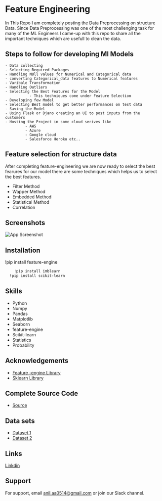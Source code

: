 
# Feature Engineering

In This Repo I am completely posting the Data Preprocessing on structure Data. Since Data Preprocessing was one of the most challenging task for many of the ML Engineers I came-up with this repo to share all the important techniques which are usefull to clean the data.




## Steps to follow for developing Ml Models



    - Data collecting 
    - Selecting Required Packages 
    - Handling NUll values for Numerical and Categorical data 
    - converting Categorical_data features to Numerical features
    - Varibale Transformation 
    - Handling Outliers 
    - Selecting the Best Features for the Model
               - This techniques come under Feature Selection                          
    - Developing few Model
    - Selecting Best model to get better performances on test data  
    - Saving the Model 
    - Using Flask or Djano creating an UI to post inputs from the customers 
    - Hosting the Project in some cloud serives like
             - AWS
             - Azure 
             - Google cloud
             - Salesforce Heroku etc..
## Feature selection for structure data


After completing feature-engineering we are now ready to select the best fearures for our model there are some techniques which helps us to select the best features.

- Filter Method
- Wapper Method
- Embedded Method
- Statistical Method
- Correlation
## Screenshots


![App Screenshot](https://i0.wp.com/neptune.ai/wp-content/uploads/2022/10/feature-selection-methods-1.png?resize=767%2C452&ssl=1)
## Installation

!pip install feature-engine

```bash
    !pip install imblearn 
  !pip install scikit-learn
```
    
## Skills

- Python
- Numpy 
- Pandas 
- Matplotlib
- Seaborn
- feature-engine
- Scikit-learn
- Statistics
- Probability

## Acknowledgements

 - [Feature -engine Library](https://feature-engine.readthedocs.io/en/latest/)
 - [Sklearn Library](https://scikit-learn.org/stable/)
 
## Complete Source Code

- [Source](https://github.com/Anil0205/ML-Feature-Engineering)

## Data sets

-  [Dataset 1](https://github.com/Anil0205/ML-Feature-Engineering)
-  [Dataset 2](https://github.com/Anil0205/ML-Feature-Engineering/blob/main/Data%20Cleaning%20For%20Categorical%20Data/titanic.csv)
## Links

[Linkdin](https://www.linkedin.com/in/anil-abberaboina-894720243/)
## Support

For support, email anil.aa0514@gmail.com or join our Slack channel.

